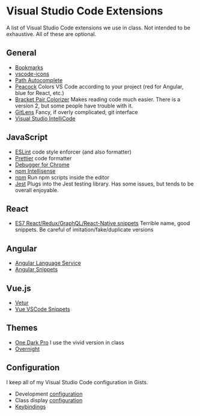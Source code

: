 # Visual Studio Code Extensions

A list of Visual Studio Code extensions we use in class. Not intended to be exhaustive. All of these are optional.

## General

- [Bookmarks](https://marketplace.visualstudio.com/items?itemName=alefragnani.Bookmarks)
- [vscode-icons](https://marketplace.visualstudio.com/items?itemName=vscode-icons-team.vscode-icons)
- [Path Autocomplete](https://marketplace.visualstudio.com/items?itemName=ionutvmi.path-autocomplete)
- [Peacock](https://marketplace.visualstudio.com/items?itemName=johnpapa.vscode-peacock) Colors VS Code according to your project (red for Angular, blue for React, etc.)
- [Bracket Pair Colorizer](https://marketplace.visualstudio.com/items?itemName=CoenraadS.bracket-pair-colorizer) Makes reading code much easier. There is a version 2, but some people have trouble with it.
- [GitLens](https://marketplace.visualstudio.com/items?itemName=eamodio.gitlens) Fancy, if overly complicated, git interface
- [Visual Studio IntelliCode](https://marketplace.visualstudio.com/items?itemName=VisualStudioExptTeam.vscodeintellicode)

## JavaScript

- [ESLint](https://marketplace.visualstudio.com/items?itemName=dbaeumer.vscode-eslint) code style enforcer (and also formatter)
- [Prettier](https://marketplace.visualstudio.com/items?itemName=esbenp.prettier-vscode) code formatter
- [Debugger for Chrome](https://marketplace.visualstudio.com/items?itemName=msjsdiag.debugger-for-chrome)
- [npm Intellisense](https://marketplace.visualstudio.com/items?itemName=christian-kohler.npm-intellisense)
- [npm](https://marketplace.visualstudio.com/items?itemName=eg2.vscode-npm-script) Run npm scripts inside the editor
- [Jest](https://marketplace.visualstudio.com/items?itemName=Orta.vscode-jest) Plugs into the Jest testing library. Has some issues, but tends to be overall enjoyable.

## React

- [ES7 React/Redux/GraphQL/React-Native snippets](https://marketplace.visualstudio.com/items?itemName=dsznajder.es7-react-js-snippets) Terrible name, good snippets. Be careful of imitation/fake/duplicate versions

## Angular

- [Angular Language Service](https://marketplace.visualstudio.com/items?itemName=Angular.ng-template)
- [Angular Snippets](https://marketplace.visualstudio.com/items?itemName=johnpapa.Angular2)

## Vue.js

- [Vetur](https://marketplace.visualstudio.com/items?itemName=octref.vetur)
- [Vue VSCode Snippets](https://marketplace.visualstudio.com/items?itemName=sdras.vue-vscode-snippets)

## Themes

- [One Dark Pro](https://marketplace.visualstudio.com/items?itemName=zhuangtongfa.Material-theme) I use the vivid version in class
- [Overnight](https://marketplace.visualstudio.com/items?itemName=cev.overnight)

## Configuration

I keep all of my Visual Studio Code configuration in Gists.

- Development [configuration](https://gist.github.com/johnpaxton/9c1b860817874d527cc2b388a9a5bc40)
- Class display [configuration](https://gist.github.com/johnpaxton/aa47f51e25f3319c7ff8b2f941a32b6a)
- [Keybindings](https://gist.github.com/johnpaxton/c4a8621bd38828afe9a265f0915f6edd)
